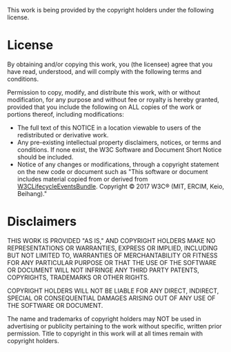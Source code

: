This work is being provided by the copyright holders under the following license.

License
=======

By obtaining and/or copying this work, you (the licensee) agree that you have read, understood, and will comply with
the following terms and conditions.

Permission to copy, modify, and distribute this work, with or without modification, for any purpose and without fee or 
royalty is hereby granted, provided that you include the following on ALL copies of the work or portions thereof, 
including modifications:
- The full text of this NOTICE in a location viewable to users of the redistributed or derivative work.
- Any pre-existing intellectual property disclaimers, notices, or terms and conditions. If none exist, the W3C Software
and Document Short Notice should be included.
- Notice of any changes or modifications, through a copyright statement on the new code or document such as 
"This software or document includes material copied from or derived from
[W3CLifecycleEventsBundle](https://www.github.com/w3c/W3CLifecycleEventsBundle). 
Copyright © 2017 W3C® (MIT, ERCIM, Keio, Beihang)." 

Disclaimers
===========

THIS WORK IS PROVIDED "AS IS," AND COPYRIGHT HOLDERS MAKE NO REPRESENTATIONS OR WARRANTIES, EXPRESS OR IMPLIED, 
INCLUDING BUT NOT LIMITED TO, WARRANTIES OF MERCHANTABILITY OR FITNESS FOR ANY PARTICULAR PURPOSE OR THAT THE USE OF 
THE SOFTWARE OR DOCUMENT WILL NOT INFRINGE ANY THIRD PARTY PATENTS, COPYRIGHTS, TRADEMARKS OR OTHER RIGHTS.

COPYRIGHT HOLDERS WILL NOT BE LIABLE FOR ANY DIRECT, INDIRECT, SPECIAL OR CONSEQUENTIAL DAMAGES ARISING OUT OF ANY USE 
OF THE SOFTWARE OR DOCUMENT.

The name and trademarks of copyright holders may NOT be used in advertising or publicity pertaining to the work without 
specific, written prior permission. Title to copyright in this work will at all times remain with copyright holders.

